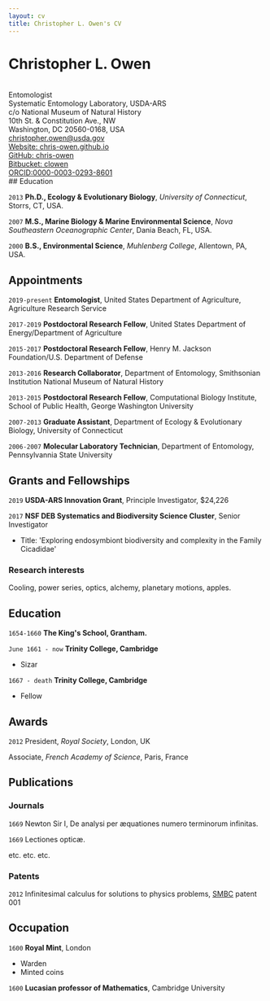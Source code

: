 ```yaml
---
layout: cv
title: Christopher L. Owen's CV
---
```

# Christopher L. Owen  
<br/>
Entomologist<br/>
Systematic Entomology Laboratory, USDA-ARS<br/>
c/o National Museum of Natural History<br/>
10th St. & Constitution Ave., NW<br/>
Washington, DC 20560-0168, USA<br/>
<a href="christopher.owen@usda.gov">christopher.owen@usda.gov</a><br/>
<div id="webaddress">
  <a href="https://chris-owen.github.io"><i class="fas fa-home"></i> Website: chris-owen.github.io</a><br/> 
  <a href="https://github.com/chris-owen"><i class="fab fa-github"></i> GitHub: chris-owen</a><br/>
  <a href="https://bitbucket.org/clowen"><i class="ai ai-orcid"></i> Bitbucket: clowen</a><br/>
  <a href="https://orcid.org/0000-0003-0293-8601"><i class="ai ai-orcid"></i> ORCID:0000-0003-0293-8601</a><br/>
</div>  
## Education

`2013`
**Ph.D., Ecology & Evolutionary Biology**, *University of Connecticut*, Storrs, CT, USA.

`2007`
**M.S., Marine Biology & Marine Environmental Science**, *Nova Southeastern Oceanographic Center*, Dania Beach, FL, USA.

`2000`
**B.S., Environmental Science**, *Muhlenberg College*, Allentown, PA, USA.

## Appointments

`2019-present`
**Entomologist**, United States Department of Agriculture, Agriculture Research Service

`2017-2019`
**Postdoctoral Research Fellow**, United States Department of Energy/Department of Agriculture

`2015-2017`
**Postdoctoral Research Fellow**, Henry M. Jackson Foundation/U.S. Department of Defense

`2013-2016`
**Research Collaborator**, Department of Entomology, Smithsonian Institution National Museum of Natural History

`2013-2015`
**Postdoctoral Research Fellow**, Computational Biology Institute, School of Public Health, George Washington University

`2007-2013`
**Graduate Assistant**, Department of Ecology & Evolutionary Biology, University of Connecticut

`2006-2007`
**Molecular Laboratory Technician**, Department of Entomology, Pennsylvannia State University

## Grants and Fellowships

`2019`
**USDA-ARS Innovation Grant**, Principle Investigator, $24,226

`2017`
**NSF DEB Systematics and Biodiversity Science Cluster**, Senior Investigator<br/>
  - Title: 'Exploring endosymbiont biodiversity and complexity in the Family Cicadidae'

### Research interests

Cooling, power series, optics, alchemy, planetary motions, apples.


## Education

`1654-1660`
__The King's School, Grantham.__

`June 1661 - now`
__Trinity College, Cambridge__

- Sizar

`1667 - death`
__Trinity College, Cambridge__

- Fellow



## Awards

`2012`
President, *Royal Society*, London, UK

Associate, *French Academy of Science*, Paris, France



## Publications

<!-- A list is also available [online](http://scholar.google.co.uk/citations?user=LTOTl0YAAAAJ) -->

### Journals

`1669`
Newton Sir I, De analysi per æquationes numero terminorum infinitas. 

`1669`
Lectiones opticæ.

etc. etc. etc.

### Patents

`2012`
Infinitesimal calculus for solutions to physics problems, [SMBC](http://www.techdirt.com/articles/20121011/09312820678/if-patents-had-been-around-time-newton.shtml) patent 001


## Occupation

`1600`
__Royal Mint__, London

- Warden
- Minted coins

`1600`
__Lucasian professor of Mathematics__, Cambridge University



<!-- ### Footer

Last updated: May 2013 -->


